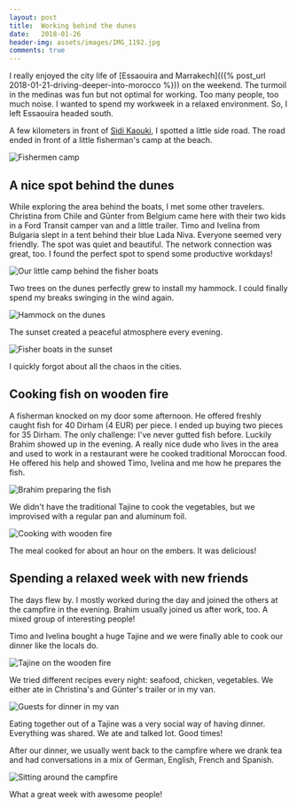```yaml
---
layout: post
title:  Working behind the dunes
date:   2018-01-26
header-img: assets/images/IMG_1192.jpg
comments: true
---
```


I really enjoyed the city life of [Essaouira and Marrakech](({% post_url 2018-01-21-driving-deeper-into-morocco %})) on the weekend. The turmoil in the medinas was fun but not optimal for working. Too many people, too much noise. I wanted to spend my workweek in a relaxed environment. So, I left Essaouira headed south.

A few kilometers in front of [Sidi Kaouki](https://www.google.com/maps/place/Sidi+Kaouki/), I spotted a little side road. The road ended in front of a little fisherman's camp at the beach.

![Fishermen camp](/assets/images/IMG_1135.jpg)

## A nice spot behind the dunes

While exploring the area behind the boats, I met some other travelers. Christina from Chile and Günter from Belgium came here with their two kids in a Ford Transit camper van and a little trailer. Timo and Ivelina from Bulgaria slept in a tent behind their blue Lada Niva. Everyone seemed very friendly. The spot was quiet and beautiful. The network connection was great, too. I found the perfect spot to spend some productive workdays!

![Our little camp behind the fisher boats](/assets/images/IMG_1192.jpg)

Two trees on the dunes perfectly grew to install my hammock. I could finally spend my breaks swinging in the wind again.

![Hammock on the dunes](/assets/images/IMG_1176.jpg)

The sunset created a peaceful atmosphere every evening.

![Fisher boats in the sunset](/assets/images/IMG_1165.jpg)

I quickly forgot about all the chaos in the cities.

## Cooking fish on wooden fire

A fisherman knocked on my door some afternoon. He offered freshly caught fish for 40 Dirham (4 EUR) per piece. I ended up buying two pieces for 35 Dirham. The only challenge: I've never gutted fish before. Luckily Brahim showed up in the evening. A really nice dude who lives in the area and used to work in a restaurant were he cooked traditional Moroccan food. He offered his help and showed Timo, Ivelina and me how he prepares the fish.

![Brahim preparing the fish](/assets/images/IMG_1150.jpg)

We didn't have the traditional Tajine to cook the vegetables, but we improvised with a regular pan and aluminum foil.

![Cooking with wooden fire](/assets/images/IMG_1152.jpg)

The meal cooked for about an hour on the embers. It was delicious!

## Spending a relaxed week with new friends

The days flew by. I mostly worked during the day and joined the others at the campfire in the evening. Brahim usually joined us after work, too. A mixed group of interesting people!

Timo and Ivelina bought a huge Tajine and we were finally able to cook our dinner like the locals do.

![Tajine on the wooden fire](/assets/images/IMG_1182.jpg)

We tried different recipes every night: seafood, chicken, vegetables. We either ate in Christina's and Günter's trailer or in my van.

![Guests for dinner in my van](/assets/images/IMG_1196.jpg)

Eating together out of a Tajine was a very social way of having dinner. Everything was shared. We ate and talked lot. Good times!

After our dinner, we usually went back to the campfire where we drank tea and had conversations in a mix of German, English, French and Spanish.

![Sitting around the campfire](/assets/images/IMG_1197.jpg)

What a great week with awesome people!
